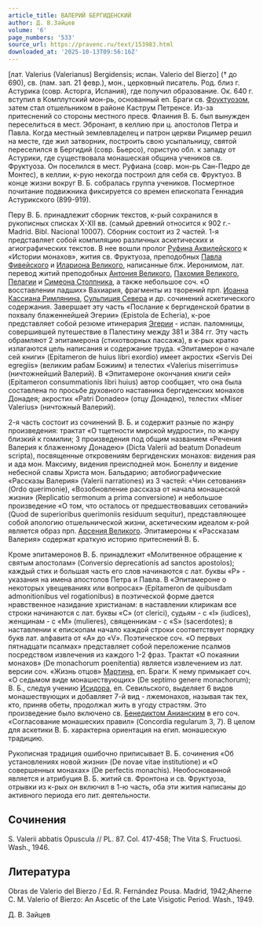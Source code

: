 ```yaml
---
article_title: ВАЛЕРИЙ БЕРГИДЕНСКИЙ
author: Д. В.Зайцев
volume: '6'
page_numbers: '533'
source_url: https://pravenc.ru/text/153983.html
downloaded_at: '2025-10-13T09:56:16Z'
---
```


[лат. Valerius (Valerianus) Bergidensis; испан. Valerio del Bierzo] († до 690), св. (пам. зап. 21 февр.), мон., церковный писатель. Род. близ г. Астурика (совр. Асторга, Испания), где получил образование. Ок. 640 г. вступил в Комплутский мон-рь, основанный еп. Браги св. [Фруктуозом](https://pravenc.ru/text/Фруктуозом.html), затем стал отшельником в районе Каструм Петренсе. Из-за притеснений со стороны местного пресв. Флаиния В. Б. был вынужден переселиться в мест. Эбронант, в келлию при ц. апостолов Петра и Павла. Когда местный землевладелец и патрон церкви Рицимер решил на месте, где жил затворник, построить свою усыпальницу, святой переселился в Бергидий (совр. Бьерсо), гористую обл. к западу от Астурики, где существовала монашеская община учеников св. Фруктуоза. Он поселился в мест. Руфиана (совр. мон-рь Сан-Педро де Монтес), в келлии, к-рую некогда построил для себя св. Фруктуоз. В конце жизни вокруг В. Б. собралась группа учеников. Посмертное почитание подвижника фиксируется со времен епископата Геннадия Астурикского (899-919).

Перу В. Б. принадлежит сборник текстов, к-рый сохранился в рукописных списках X-XII вв. (самый древний относится к 902 г.- Madrid. Bibl. Nacional 10007). Сборник состоит из 2 частей. 1-я представляет собой компиляцию различных аскетических и агиографических текстов. В нее вошли пролог [Руфина Аквилейского](<https://pravenc.ru/text/Руфин Аквилейский.html>) к «Истории монахов», жития св. Фруктуоза, преподобных [Павла Фивейского](<https://pravenc.ru/text/Павла Фивейского.html>) и [Илариона Великого](<https://pravenc.ru/text/Илариона Великого.html>), написанные блж. Иеронимом, лат. перевод житий преподобных [Антония Великого](<https://pravenc.ru/text/Антоний Великий.html>), [Пахомия Великого](<https://pravenc.ru/text/Пахомий Великий.html>), [Пелагии](https://pravenc.ru/text/Пелагии.html) и [Симеона Столпника](<https://pravenc.ru/text/Симеон Столпник.html>), а также небольшое соч. «О восставлении падших» Вахиария, фрагменты из творений прп. [Иоанна Кассиана Римлянина](<https://pravenc.ru/text/Иоанн Кассиан Римлянин.html>), [Сульпиция Севера](<https://pravenc.ru/text/Сульпиций Север.html>) и др. сочинений аскетического содержания. Завершает эту часть «Послание к бергиденской братии в похвалу блаженнейшей Эгерии» (Epistola de Echeria), к-рое представляет собой резюме итинерария [Эгерии](https://pravenc.ru/text/Эгерии.html) - испан. паломницы, совершившей путешествие в Палестину между 381 и 384 гг. Эту часть обрамляют 2 эпитамерона (стихотворных пассажа), в к-рых кратко излагаются цель написания и содержание труда. «Эпитамерон о начале сей книги» (Epitameron de huius libri exordio) имеет акростих «Servis Dei egregiis» (великим рабам Божиим) и телестих «Valerius miserrimus» (ничтожнейший Валерий). В «Эпитамероне окончания книги сей» (Epitameron consummationis libri huius) автор сообщает, что она была составлена по просьбе духовного наставника бергиденских монахов Донадея; акростих «Patri Donadeo» (отцу Донадею), телестих «Miser Valerius» (ничтожный Валерий).

2-я часть состоит из сочинений В. Б. и содержит разные по жанру произведения: трактат «О тщетности мирской мудрости», по жанру близкий к гомилии; 3 произведения под общим названием «Речения Валерия к блаженному Донадею» (Dicta Valerii ad beatum Donadeum scripta), посвященные откровениям бергиденских монахов: видения рая и ада мон. Максиму, видения преисподней мон. Бонеллу и видение небесной славы Христа мон. Бальдарию; автобиографические «Рассказы Валерия» (Valerii narrationes) из 3 частей: «Чин сетования» (Ordo querimonie), «Возобновление рассказа от начала монашеской жизни» (Replicatio sermonum a prima conversione) и небольшое произведение «О том, что осталось от предшествовавших сетований» (Quod de superioribus querimoniis residuum sequitur), представляющее собой апологию отшельнической жизни, аскетическим идеалом к-рой является образ прп. [Арсения Великого](<https://pravenc.ru/text/Арсения Великого.html>). Эпитамероны к «Рассказам Валерия» содержат краткую историю притеснений В. Б.

Кроме эпитамеронов В. Б. принадлежит «Молитвенное обращение к святым апостолам» (Conversio deprecationis ad sanctos apostolos); каждый стих и большая часть его слов начинаются с лат. буквы «Р» - указания на имена апостолов Петра и Павла. В «Эпитамероне о некоторых увещеваниях или вопросах» (Epitameron de quibusdam admonitionibus vel rogationibus) в поэтической форме дается нравственное назидание христианам: в наставлении клирикам все строки начинаются с лат. буквы «С» (от clerici), судьям - с «I» (iudices), женщинам - с «M» (mulieres), священникам - с «S» (sacerdotes); в наставлении к епископам начало каждой строки соответствует порядку букв лат. алфавита от «А» до «V». Поэтическое соч. «О первых пятнадцати псалмах» представляет собой переложение псалмов посредством извлечения из каждого 1-2 фраз. Трактат «О покаянии монахов» (De monachorum poenitentia) является извлечением из лат. версии соч. «Жизнь отцов» [Мартина](https://pravenc.ru/text/Мартин.html), еп. Браги. К нему примыкает соч. «О седьмом виде монашествующих» (De septimo genere monachorum); В. Б., следуя учению [Исидора](https://pravenc.ru/text/Исидор.html), еп. Севильского, выделяет 6 видов монашествующих и добавляет 7-й вид - лжемонахов, называя так тех, кто, приняв обеты, продолжал жить в угоду страстям. Это произведение было включено св. [Бенедиктом Анианским](<https://pravenc.ru/text/Бенедикт Анианский.html>) в его соч. «Согласование монашеских правил» (Concordia regularum 3, 7). В целом для аскетики В. Б. характерна ориентация на егип. монашескую традицию.

Рукописная традиция ошибочно приписывает В. Б. сочинения «Об установлениях новой жизни» (De novae vitae institutione) и «О совершенных монахах» (De perfectis monachis). Необоснованной является и атрибуция В. Б. житий св. Фронтона и св. Фруктуоза, отрывки из к-рых он включил в 1-ю часть, оба эти жития написаны до активного периода его лит. деятельности.

## Сочинения

S. Valerii abbatis Opuscula // PL. 87. Col. 417-458; The Vita S. Fructuosi. Wash., 1946.

## Литература

Obras de Valerio del Bierzo / Ed. R. Fernández Pousa. Madrid, 1942;Aherne C. M. Valerio of Bierzo: An Ascetic of the Late Visigotic Period. Wash., 1949.

Д. В.  Зайцев
